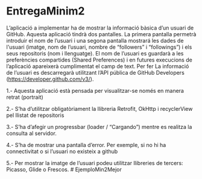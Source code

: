 # EntregaMinim2
L’aplicació a implementar ha de mostrar la informació bàsica d’un usuari de GitHub. Aquesta aplicació tindrà dos pantalles. La primera pantalla permetrà
introduir el nom de l’usuari i una segona pantalla mostrará les dades de l'usuari (imatge, nom de l’usuari, nombre de “followers” i “followings”) i els seus
repositoris (nom i llenguatge). El nom de l’usuari es guardarà a les preferències compartides (Shared Preferences) i en futures execucions de l’aplicació
apareixerà cumplimentat el camp de text. Per fer La informació de l’usuari es descarregarà utilitzant l’API pública de GitHub Developers (https://developer.github.com/v3/).

1.- Aquesta aplicació està pensada per visualitzar-se només en manera retrat (portrait)

2.- S’ha d’utilitzar obligatòriament la llibreria Retrofit, OkHttp i recyclerView pel llistat de repositoris

3.- S’ha d’afegir un progressbar (loader / “Cargando”) mentre es realitza la consulta al servidor.

4.- S’ha de mostrar una pantalla d’error. Per exemple, si no hi ha connectivitat o si l’usuari no existeix a github

5.- Per mostrar la imatge de l’usuari podeu utilitzar llibreries de tercers: Picasso, Glide o Frescos.
#   E j e m p l o M i n 2 M e j o r  
 